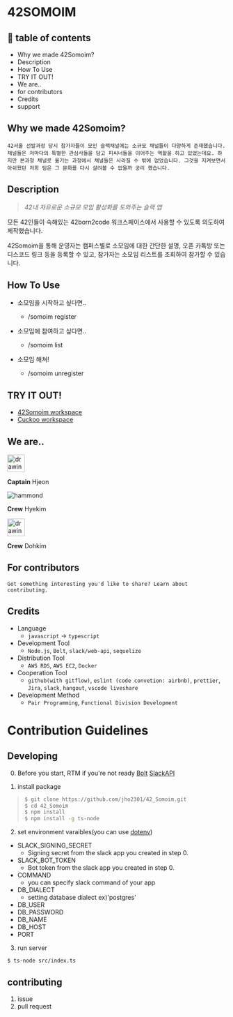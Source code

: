 # 42SOMOIM <!-- badge needed : build passing, version, -->

<!-- gif -->

## 🚩 table of contents
- Why we made 42Somoim?
- Description
- How To Use
- TRY IT OUT!  <!-- workspace url ours, cuckcu -->
- We are..
- for contributors <!-- -  badge to wiki -->
- Credits
- support
  <!-- buymeacoffe / beapatreon -->

## Why we made 42Somoim?
```42서울 선발과정 당시 참가자들이 모인 슬랙채널에는 소규모 채널들이 다양하게 존재했습니다. 채널들은 저마다의 특별한 관심사들을 담고 피씨너들을 이어주는 역할을 하고 있었는데요. 하지만 본과정 채널로 옮기는 과정에서 채널들은 사라질 수 밖에 없었습니다. 그것을 지켜보면서 아쉬웠던 저희 팀은 그 문화를 다시 살려볼 수 없을까 궁리 했습니다.```

## Description
> *42내 자유로운 소규모 모임 활성화를 도와주는 슬랙 앱*  

모든 42인들이 속해있는 42born2code 워크스페이스에서 사용할 수 있도록 의도하여 제작했습니다.

42Somoim을 통해 운영자는 캠퍼스별로 소모임에 대한 간단한 설명, 오픈 카톡방 또는 디스코드 링크 등을 등록할 수 있고, 참가자는 소모임 리스트를 조회하여 참가할 수 있습니다.

## How To Use

- 소모임을 시작하고 싶다면..
  - /somoim register
    
- 소모임에 참여하고 싶다면..
  - /somoim list

- 소모임 해쳐!
  - /somoim unregister

## TRY IT OUT!

- [42Somoim workspace](www.naver.com)
- [Cuckoo workspace](www.naver.com)

## We are..
<img src="https://cultofthepartyparrot.com/parrots/hd/parrot.gif" alt="drawing" width="40"/>

  **Captain** Hjeon

![hammond](https://avatars1.githubusercontent.com/u/46372339?s=40&u=a53742cf3f7882978aad4594a5cb650943462aef&v=4)

  **Crew** Hyekim 

<img src="https://ca.slack-edge.com/T039P7U66-UU8UDR1RU-2e2f38959a43-512" alt="drawing" width="40"/> 
 
  **Crew** Dohkim

## For contributors
	Got something interesting you'd like to share? Learn about contributing.

## Credits
- Language
  - `javascript` -> `typescript`
-	Development Tool 
    - `Node.js`, `Bolt`, `slack/web-api`, `sequelize`
- Distribution Tool
	- `AWS RDS`, `AWS EC2`, `Docker`
- Cooperation Tool
  - `github(with gitflow)`, `eslint (code convetion: airbnb)`, `prettier`, `Jira`, `slack`, `hangout`, `vscode liveshare`
- Development Method
  - `Pair Programming`, `Functional Division Development`


# Contribution Guidelines

## Developing

0. Before you start, RTM if you're not ready [Bolt](https://slack.dev/bolt-js/concepts) [SlackAPI](https://api.slack.com/)

1. install package
>```zsh
> $ git clone https://github.com/jho2301/42_Somoim.git
> $ cd 42_Somoim
> $ npm install
> $ npm install -g ts-node
>```
2. set environment varaibles(you can use [dotenv](https://www.npmjs.com/package/dotenv))
- SLACK_SIGNING_SECRET
  - Signing secret from the slack app you created in step 0.
- SLACK_BOT_TOKEN
  - Bot token from the slack app you created in step 0.
- COMMAND
  - you can specify slack command of your app
- DB_DIALECT
  - setting database dialect ex)'postgres'
- DB_USER
- DB_PASSWORD
- DB_NAME
- DB_HOST
- PORT

3. run server
```shell
$ ts-node src/index.ts
```

## contributing
1. issue
2. pull request